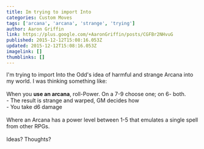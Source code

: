 ```yaml
---
title: Im trying to import Into
categories: Custom Moves
tags: ['arcana', 'arcana', 'strange', 'trying']
author: Aaron Griffin
link: https://plus.google.com/+AaronGriffin/posts/CGFBr2NHvuG
published: 2015-12-12T15:08:16.053Z
updated: 2015-12-12T15:08:16.053Z
imagelink: []
thumblinks: []
---
```


I&#39;m trying to import Into the Odd&#39;s idea of harmful and strange Arcana into my world. I was thinking something like:<br /><br />When you <b>use an arcana</b>, roll-Power. On a 7-9 choose one; on 6- both.<br />    - The result is strange and warped, GM decides how<br />    - You take d6 damage<br /><br />Where an Arcana has a power level between 1-5 that emulates a single spell from other RPGs.<br /><br />Ideas? Thoughts?
